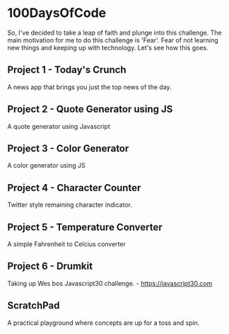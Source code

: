 # 100DaysOfCode
So, I've decided to take a leap of faith and plunge into this challenge. The main motivation for me to do this challenge is 'Fear'. Fear of not learning new things and keeping up with technology. Let's see how this goes.


## Project 1 - Today's Crunch
A news app that brings you just the top news of the day.

## Project 2 - Quote Generator using JS
A quote generator using Javascript

## Project 3 - Color Generator
A color generator using JS

## Project 4 - Character Counter
Twitter style remaining character indicator.

## Project 5 - Temperature Converter
A simple Fahrenheit to Celcius converter

## Project 6 - Drumkit
Taking up Wes bos Javascript30 challenge. - https://javascript30.com

## ScratchPad
A practical playground where concepts are up for a toss and spin. 

